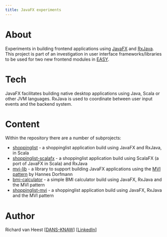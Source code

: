 ```yaml
---
title: JavaFX experiments
---
```


# About
Experiments in building frontend applications using [JavaFX] and [RxJava]. This project is part of an investigation in user interface frameworks/libraries to be used for two new frontend modules in [EASY].

# Tech
JavaFX facilitates building native desktop applications using Java, Scala or other JVM languages. RxJava is used to coordinate between user input events and the backend system.

# Content
Within the repository there are a number of subprojects:

* [shoppinglist] - a shoppinglist application build using JavaFX and RxJava, in Scala
* [shoppinglist-scalafx] - a shoppinglist application build using ScalaFX (a port of JavaFX in Scala) and RxJava
* [mvi-lib] - a library to support building JavaFX applications using the [MVI pattern] by Hannes Dorfmann
* [bmi-calculator] - a simple BMI calculator build using JavaFX, RxJava and the MVI pattern
* [shoppinglist-mvi] - a shoppinglist application build using JavaFX, RxJava and the MVI pattern

# Author
Richard van Heest [[DANS-KNAW]] [[LinkedIn]]

[JavaFX]: https://docs.oracle.com/javase/8/javafx/get-started-tutorial/jfx-overview.htm
[RxJava]: http://reactivex.io/
[EASY]: https://easy.dans.knaw.nl/
[shoppinglist]: https://github.com/Dans-labs/javafx-experiments/tree/master/shoppinglist
[shoppinglist-scalafx]: https://github.com/Dans-labs/javafx-experiments/tree/master/shoppinglistscalafx
[mvi-lib]: https://github.com/Dans-labs/javafx-experiments/tree/master/mvilib
[MVI pattern]: http://hannesdorfmann.com/android/mosby3-mvi-1
[bmi-calculator]: https://github.com/Dans-labs/javafx-experiments/tree/master/bmicalculator
[shoppinglist-mvi]: https://github.com/Dans-labs/javafx-experiments/tree/master/shoppinglistmvi
[DANS-KNAW]: https://dans.knaw.nl/en/about/organisation-and-policy/staff/heest
[LinkedIn]: https://www.linkedin.com/in/richard-van-heest/
